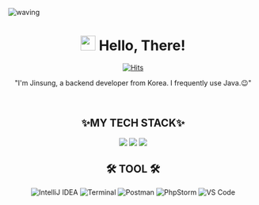 ![waving](https://capsule-render.vercel.app/api?type=Waving&height=300&width=200&text=JINSUNG&desc=Wut%20matters%20is%20the%20indomitable%20spirit&descAlignY=60&fontAlign=50&fontSize=50&fontAlignY=40&color=gradient&animation=fadeIn&fontColor=#d1d1d1)


<div align="center">
   <h1><img src="https://user-images.githubusercontent.com/76584961/216099537-e1b5f736-96a4-4dee-94f3-5f040a105cfa.gif" style="height: 30px"/> Hello, There!</h1>

[![Hits](https://hits.seeyoufarm.com/api/count/incr/badge.svg?url=https%3A%2F%2Fgithub.com%2FJoojinsung&count_bg=%238C9FE1&title_bg=%2316AC7D&icon=&icon_color=%239C1B1B&title=hits&edge_flat=false)](https://hits.seeyoufarm.com)

<p>
   "I'm Jinsung, a backend developer from Korea. I frequently use Java.😉"
</p>
<br>


<h2>✨MY TECH STACK✨</h2>
<p>
   
  <img src="https://skillicons.dev/icons?i=java,spring,kotlin&perline=7"/>
    <img src="https://skillicons.dev/icons?i=html,css,javascript,vue&perline=7"/>
    <img src="https://skillicons.dev/icons?i=mysql,aws&perline=7"/>
  
   
</p>

<h2>🛠️ TOOL 🛠️</h2>

![IntelliJ IDEA](https://img.shields.io/badge/-IntelliJ%20IDEA-5849BE?style=flat-square&logo=intellij-idea&logoColor=white)
![Terminal](https://img.shields.io/badge/-Terminal-4D4D4D?style=flat-square&logo=powershell&logoColor=white)
![Postman](https://img.shields.io/badge/-Postman-FF6C37?style=flat-square&logo=postman&logoColor=white)
![PhpStorm](https://img.shields.io/badge/-PhpStorm-82529F?style=flat-square&logo=phpstorm&logoColor=white)
![VS Code](https://img.shields.io/badge/-VS%20Code-007ACC?style=flat-square&logo=visual-studio-code&logoColor=white)




</div>

